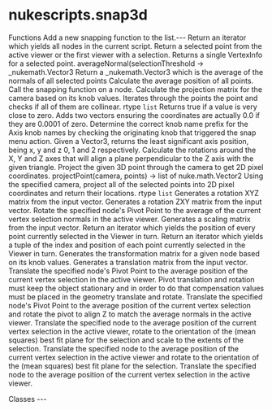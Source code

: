 # nukescripts.snap3d
Functions  Add a new snapping function to the list.---  Return an iterator which yields all nodes in the current script.   Return a selected point from the active viewer or the first viewer with a selection.  Returns a single VertexInfo for a selected point.  averageNormal(selectionThreshold -> _nukemath.Vector3 Return a _nukemath.Vector3 which is the average of the normals of all selected points  Calculate the average position of all points.    Call the snapping function on a node.  Calculate the projection matrix for the camera based on its knob values.  Iterates through the points the point and checks if all of them are collinear.
rtype
    `list`  Returns true if a value is very close to zero.  Adds two vectors ensuring the coordinates are actually 0.0 if they are 0.0001 of zero.  Determine the correct knob name prefix for the Axis knob names by checking the originating knob that triggered the snap menu action.   Given a Vector3, returns the least significant axis position, being x, y and z 0, 1 and 2 respectively.  Calculate the rotations around the X, Y and Z axes that will align a plane perpendicular to the Z axis with the given triangle.  Project the given 3D point through the camera to get 2D pixel coordinates.  projectPoint(camera, points) -> list of nuke.math.Vector2  Using the specified camera, project all of the selected points into 2D pixel coordinates and return their locations.
rtype
    `list`  Generates a rotation XYZ matrix from the input vector.  Generates a rotation ZXY matrix from the input vector.   Rotate the specified node's Pivot Point to the average of the current vertex selection normals in the active viewer.     Generates a scaling matrix from the input vector.  Return an iterator which yields the position of every point currently selected in the Viewer in turn.  Return an iterator which yields a tuple of the index and position of each point currently selected in the Viewer in turn.  Generates the transformation matrix for a given node based on its knob values.  Generates a translation matrix from the input vector.   Translate the specified node's Pivot Point to the average position of the current vertex selection in the active viewer.   Pivot translation and rotation must keep the object stationary and in order to do that compensation values must be placed in the geometry translate and rotate.   Translate the specified node's Pivot Point to the average position of the current vertex selection and rotate the pivot to align Z to match the average normals in the active viewer.     Translate the specified node to the average position of the current vertex selection in the active viewer, rotate to the orientation of the (mean squares) best fit plane for the selection and scale to the extents of the selection.     Translate the specified node to the average position of the current vertex selection in the active viewer and rotate to the orientation of the (mean squares) best fit plane for the selection.     Translate the specified node to the average position of the current vertex selection in the active viewer.

Classes ---
